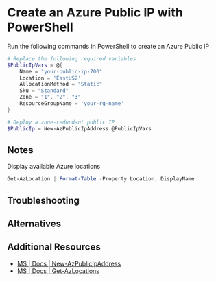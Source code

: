 # Create an Azure Public IP with PowerShell

Run the following commands in PowerShell to create an Azure Public IP

```PowerShell
# Replace the following required variables
$PublicIpVars = @{
    Name = "your-public-ip-700"
    Location = 'EastUS2'
    AllocationMethod = "Static"
    Sku = "Standard"
    Zone = "1", "2", "3"
    ResourceGroupName = 'your-rg-name'
}

# Deploy a zone-redundant public IP
$PublicIp = New-AzPublicIpAddress @PublicIpVars
```

## Notes

Display available Azure locations

```PowerShell
Get-AzLocation | Format-Table -Property Location, DisplayName
```

## Troubleshooting

## Alternatives

## Additional Resources

- [MS | Docs | New-AzPublicIpAddress][1]
- [MS | Docs | Get-AzLocations][2]

<!-- Reference Links -->

[1]: https://docs.microsoft.com/en-us/powershell/module/az.network/new-azpublicipaddress?view=azps-5.7.0
[2]: https://docs.microsoft.com/en-us/powershell/module/az.resources/get-azlocation?view=azps-5.7.0
